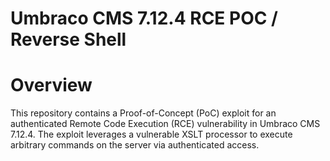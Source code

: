 # Umbraco CMS 7.12.4 RCE POC / Reverse Shell
# Overview
This repository contains a Proof-of-Concept (PoC) exploit for an authenticated Remote Code Execution (RCE) vulnerability in Umbraco CMS 7.12.4. The exploit leverages a vulnerable XSLT processor to execute arbitrary commands on the server via authenticated access.
